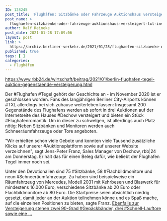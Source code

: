 ```yaml
---
ID: 128245
post_title: 'Flughäfen: Sitzbänke oder Fahrzeuge Auktionshaus versteigert TXL-Inventar, aus rbb24.de'
post_name: >
  flughaefen-sitzbaenke-oder-fahrzeuge-auktionshaus-versteigert-txl-inventar-aus-rbb24-de
author: Ralf Reineke
post_date: 2021-01-28 17:09:06
layout: post
link: >
  https://archiv.berliner-verkehr.de/2021/01/28/flughaefen-sitzbaenke-oder-fahrzeuge-auktionshaus-versteigert-txl-inventar-aus-rbb24-de/
published: true
tags: [ ]
categories:
  - Flughäfen
---
```

https://www.rbb24.de/wirtschaft/beitrag/2021/01/berlin-flughafen-tegel-auktion-gegenstaende-versteigerung.html

Der #Flughafen #Tegel gehört der Geschichte an - im November 2020 ist er geschlossen worden. Fans des langjährigen Berliner City-Airports können #TXL allerdings bei sich zuhause weiterleben lassen: Insgesamt 200 Gegenstände des Flughafens werden ab sofort in drei Auktionen auf der Internetseite des Hauses #Dechow versteigert und bieten ein Stück #Flughafenromantik. Um in dieser zu schwelgen, ist allerdings auch Platz nötig: Neben Sitzbänken und Monitoren werden auch Schneeräumfahrzeuge oder Tore angeboten.

"Wir erhielten schon viele Gebote und konnten viele Tausend zusätzliche Klicks auf unserer #Auktionsplattform sowie auf unserer Website verzeichnen", sagt Jens-Peter Franz, Sales Manager von Dechow, rbb|24 am Donnerstag. Er hält das für einen Beleg dafür, wie beliebt der Flughafen Tegel immer noch sei.

Unter den Devotionalien sind 75 #Sitzbänke, 58 #Flachbildmonitore und neun #Schneeräumfahrzeuge. Zu haben sind beispielweise ein Räumfahrzeug von Mercedes, Modell 2031 mit Kehrbesen und Blaswerk für mindestens 16.000 Euro, verschiedene Sitzbänke ab 20 Euro oder Flachbildmonitore ab 80 Euro. Die Startpreise seien absichtlich niedrig gesetzt, damit jeder an der Auktion teilnehmen könne und es Spaß mache, auf die einzelnen Positionen zu bieten, sagte Franz. <a href="https://www.rbb24.de/wirtschaft/beitrag/2021/01/berlin-flughafen-tegel-auktion-gegenstaende-versteigerung.html">Ebenfalls zur Versteigerung stehen zwei 90-Grad #Gepäckbänder, drei #Schnell-Lauftore sowie eine ...</a>